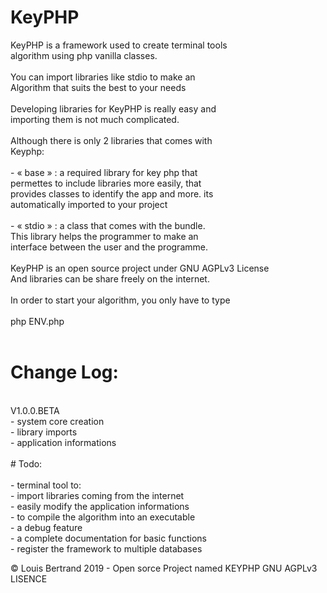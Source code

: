 # KeyPHP

KeyPHP is a framework used to create terminal tools<br>
algorithm using php vanilla classes.<br>
<br>
You can import libraries like stdio to make an<br>
Algorithm that suits the best to your needs<br>
<br>
Developing libraries for KeyPHP is really easy and<br>
importing them is not much complicated.<br>
<br>
Although there is only 2 libraries that comes with<br>
Keyphp:<br>
<br>
	- « base » : a required library for key php that<br>
	permettes to include libraries more easily, that<br>
	provides classes to identify the app and more. its<br>
	automatically imported to your project<br>
<br>
	- « stdio » : a class that comes with the bundle.<br>
	This library helps the programmer to make an<br>
	interface between the user and the programme.<br>
<br>
KeyPHP is an open source project under GNU AGPLv3 License<br>
And libraries can be share freely on the internet.<br>
<br>
In order to start your algorithm, you only have to type<br>
<br>
	php ENV.php<br>
<br>
# Change Log:<br>
<br>
	V1.0.0.BETA<br>
	- system core creation<br>
	- library imports<br>
	- application informations<br>
<br>
# Todo:<br>
<br>
	- terminal tool to:<br>
		- import libraries coming from the internet<br>
		- easily modify the application informations<br>
		- to compile the algorithm into an executable<br>
	- a debug feature<br>
	- a complete documentation for basic functions<br>
	- register the framework to multiple databases<br>

© Louis Bertrand 2019 - Open sorce Project named KEYPHP
GNU AGPLv3 LISENCE